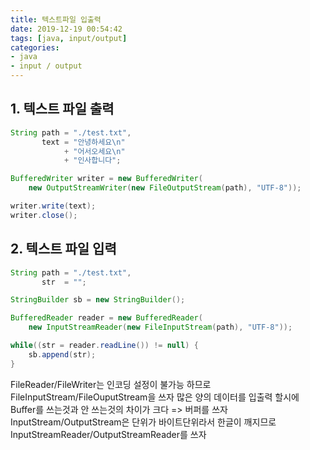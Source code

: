 ```yaml
---
title: 텍스트파일 입출력
date: 2019-12-19 00:54:42
tags: [java, input/output]
categories:
- java
- input / output
---
```


## 1. 텍스트 파일 출력

```java
String path = "./test.txt",
       text = "안녕하세요\n"
            + "어서오세요\n"
            + "인사합니다";

BufferedWriter writer = new BufferedWriter(
    new OutputStreamWriter(new FileOutputStream(path), "UTF-8"));

writer.write(text);
writer.close();
```

## 2. 텍스트 파일 입력

```java
String path = "./test.txt",
       str  = "";

StringBuilder sb = new StringBuilder();

BufferedReader reader = new BufferedReader(
    new InputStreamReader(new FileInputStream(path), "UTF-8"));

while((str = reader.readLine()) != null) {
    sb.append(str);
}
```

FileReader/FileWriter는 인코딩 설정이 불가능 하므로 FileInputStream/FileOuputStream을 쓰자
많은 양의 데이터를 입출력 할시에 Buffer를 쓰는것과 안 쓰는것의 차이가 크다 => 버퍼를 쓰자
InputStream/OutputStream은 단위가 바이트단위라서 한글이 깨지므로 InputStreamReader/OutputStreamReader를 쓰자